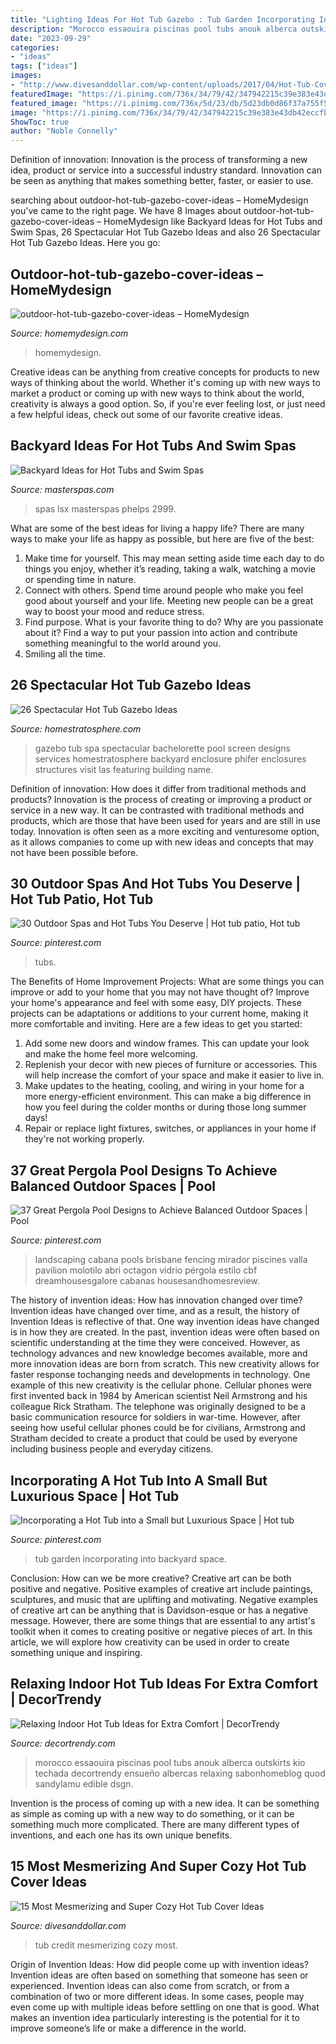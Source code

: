 ```yaml
---
title: "Lighting Ideas For Hot Tub Gazebo : Tub Garden Incorporating Into Backyard Space"
description: "Morocco essaouira piscinas pool tubs anouk alberca outskirts kio techada decortrendy ensueño albercas relaxing sabonhomeblog quod sandylamu edible dsgn"
date: "2023-09-29"
categories:
- "ideas"
tags: ["ideas"]
images:
- "http://www.divesanddollar.com/wp-content/uploads/2017/04/Hot-Tub-Cover-13.jpg"
featuredImage: "https://i.pinimg.com/736x/34/79/42/347942215c39e383e43db42eccfbb526.jpg"
featured_image: "https://i.pinimg.com/736x/5d/23/db/5d23db0d86f37a755f559f2841e02a29.jpg"
image: "https://i.pinimg.com/736x/34/79/42/347942215c39e383e43db42eccfbb526.jpg"
ShowToc: true
author: "Noble Connelly"
---
```



Definition of innovation:
Innovation is the process of transforming a new idea, product or service into a successful industry standard. Innovation can be seen as anything that makes something better, faster, or easier to use.

	

		
searching about outdoor-hot-tub-gazebo-cover-ideas – HomeMydesign you've came to the right page. We have 8 Images about outdoor-hot-tub-gazebo-cover-ideas – HomeMydesign like Backyard Ideas for Hot Tubs and Swim Spas, 26 Spectacular Hot Tub Gazebo Ideas and also 26 Spectacular Hot Tub Gazebo Ideas. Here you go:
		
    
## Outdoor-hot-tub-gazebo-cover-ideas – HomeMydesign

<img loading=lazy src="https://homemydesign.com/wp-content/uploads/2019/06/outdoor-hot-tub-gazebo-cover-ideas.jpg" onerror="this.onerror=null;this.src='https://tse4.mm.bing.net/th?id=OIP.wGpNw0GzeYEuWTAkAhQB-wHaJ4&amp;pid=15.1';" alt="outdoor-hot-tub-gazebo-cover-ideas – HomeMydesign">

_Source: homemydesign.com_

>homemydesign. 

	

Creative ideas can be anything from creative concepts for products to new ways of thinking about the world. Whether it's coming up with new ways to market a product or coming up with new ways to think about the world, creativity is always a good option. So, if you're ever feeling lost, or just need a few helpful ideas, check out some of our favorite creative ideas.

    
## Backyard Ideas For Hot Tubs And Swim Spas

<img loading=lazy src="https://www.masterspas.com/hot-tub-ideas/pictures/HT-Gallery2.jpg" onerror="this.onerror=null;this.src='https://tse1.mm.bing.net/th?id=OIP.vWUmgVy-f18IrZEnQUPEVAHaIV&amp;pid=15.1';" alt="Backyard Ideas for Hot Tubs and Swim Spas">

_Source: masterspas.com_

>spas lsx masterspas phelps 2999. 

	

What are some of the best ideas for living a happy life?
There are many ways to make your life as happy as possible, but here are five of the best: 
1. Make time for yourself. This may mean setting aside time each day to do things you enjoy, whether it’s reading, taking a walk, watching a movie or spending time in nature. 
2. Connect with others. Spend time around people who make you feel good about yourself and your life. Meeting new people can be a great way to boost your mood and reduce stress. 
3. Find purpose. What is your favorite thing to do? Why are you passionate about it? Find a way to put your passion into action and contribute something meaningful to the world around you. 
4. Smiling all the time.

    
## 26 Spectacular Hot Tub Gazebo Ideas

<img loading=lazy src="http://s3.amazonaws.com/homestratosphere/wp-content/uploads/2016/03/22150903/7-Gazebo-HotTub.jpg" onerror="this.onerror=null;this.src='https://tse3.mm.bing.net/th?id=OIP._olHeOQD6wOuRH5btsowMAHaE7&amp;pid=15.1';" alt="26 Spectacular Hot Tub Gazebo Ideas">

_Source: homestratosphere.com_

>gazebo tub spa spectacular bachelorette pool screen designs services homestratosphere backyard enclosure phifer enclosures structures visit las featuring building name. 

	

Definition of innovation: How does it differ from traditional methods and products?
Innovation is the process of creating or improving a product or service in a new way. It can be contrasted with traditional methods and products, which are those that have been used for years and are still in use today. Innovation is often seen as a more exciting and venturesome option, as it allows companies to come up with new ideas and concepts that may not have been possible before.

    
## 30 Outdoor Spas And Hot Tubs You Deserve | Hot Tub Patio, Hot Tub

<img loading=lazy src="https://i.pinimg.com/736x/31/f8/78/31f8788e4da05953766c8b6e7f894669.jpg" onerror="this.onerror=null;this.src='https://tse2.mm.bing.net/th?id=OIP.GgSqgdpkc9SjD_1ZKzakJAHaE6&amp;pid=15.1';" alt="30 Outdoor Spas and Hot Tubs You Deserve | Hot tub patio, Hot tub">

_Source: pinterest.com_

>tubs. 

	

The Benefits of Home Improvement Projects: What are some things you can improve or add to your home that you may not have thought of?
Improve your home's appearance and feel with some easy, DIY projects. These projects can be adaptations or additions to your current home, making it more comfortable and inviting. Here are a few ideas to get you started: 
1. Add some new doors and window frames. This can update your look and make the home feel more welcoming. 
2. Replenish your decor with new pieces of furniture or accessories. This will help increase the comfort of your space and make it easier to live in. 
3. Make updates to the heating, cooling, and wiring in your home for a more energy-efficient environment. This can make a big difference in how you feel during the colder months or during those long summer days! 
4. Repair or replace light fixtures, switches, or appliances in your home if they're not working properly.

    
## 37 Great Pergola Pool Designs To Achieve Balanced Outdoor Spaces | Pool

<img loading=lazy src="https://i.pinimg.com/736x/5d/23/db/5d23db0d86f37a755f559f2841e02a29.jpg" onerror="this.onerror=null;this.src='https://tse4.mm.bing.net/th?id=OIP.dv4-UvWxU2t5sPrL26eDAwHaEK&amp;pid=15.1';" alt="37 Great Pergola Pool Designs to Achieve Balanced Outdoor Spaces | Pool">

_Source: pinterest.com_

>landscaping cabana pools brisbane fencing mirador piscines valla pavilion molotilo abri octagon vidrio pérgola estilo cbf dreamhousesgalore cabanas housesandhomesreview. 

	

The history of invention ideas: How has innovation changed over time?
Invention ideas have changed over time, and as a result, the history of Invention Ideas is reflective of that. One way invention ideas have changed is in how they are created.  In the past, invention ideas were often based on scientific understanding at the time they were conceived. However, as technology advances and new knowledge becomes available, more and more innovation ideas are born from scratch. This new creativity allows for faster response tochanging needs and developments in technology.
One example of this new creativity is the cellular phone. Cellular phones were first invented back in 1984 by American scientist Neil Armstrong and his colleague Rick Stratham. The telephone was originally designed to be a basic communication resource for soldiers in war-time. However, after seeing how useful cellular phones could be for civilians, Armstrong and Stratham decided to create a product that could be used by everyone including business people and everyday citizens.

    
## Incorporating A Hot Tub Into A Small But Luxurious Space | Hot Tub

<img loading=lazy src="https://i.pinimg.com/736x/34/79/42/347942215c39e383e43db42eccfbb526.jpg" onerror="this.onerror=null;this.src='https://tse1.mm.bing.net/th?id=OIP.2VVF2h-mi2eY53S2nwNZ4wHaFj&amp;pid=15.1';" alt="Incorporating a Hot Tub into a Small but Luxurious Space | Hot tub">

_Source: pinterest.com_

>tub garden incorporating into backyard space. 

	

Conclusion: How can we be more creative?
Creative art can be both positive and negative. Positive examples of creative art include paintings, sculptures, and music that are uplifting and motivating. Negative examples of creative art can be anything that is Davidson-esque or has a negative message. However, there are some things that are essential to any artist's toolkit when it comes to creating positive or negative pieces of art. In this article, we will explore how creativity can be used in order to create something unique and inspiring.

    
## Relaxing Indoor Hot Tub Ideas For Extra Comfort | DecorTrendy

<img loading=lazy src="https://decortrendy.com/wp-content/uploads/2019/08/indoor-hot-tub-17.jpg" onerror="this.onerror=null;this.src='https://tse1.mm.bing.net/th?id=OIP.-UuXbOx07Vl-xW-4bUvr-QHaLH&amp;pid=15.1';" alt="Relaxing Indoor Hot Tub Ideas for Extra Comfort | DecorTrendy">

_Source: decortrendy.com_

>morocco essaouira piscinas pool tubs anouk alberca outskirts kio techada decortrendy ensueño albercas relaxing sabonhomeblog quod sandylamu edible dsgn. 

	

Invention is the process of coming up with a new idea. It can be something as simple as coming up with a new way to do something, or it can be something much more complicated. There are many different types of inventions, and each one has its own unique benefits.

    
## 15 Most Mesmerizing And Super Cozy Hot Tub Cover Ideas

<img loading=lazy src="http://www.divesanddollar.com/wp-content/uploads/2017/04/Hot-Tub-Cover-13.jpg" onerror="this.onerror=null;this.src='https://tse3.mm.bing.net/th?id=OIP._1FZPbYrDxocuf92uEi2ogHaGe&amp;pid=15.1';" alt="15 Most Mesmerizing and Super Cozy Hot Tub Cover Ideas">

_Source: divesanddollar.com_

>tub credit mesmerizing cozy most. 

	

Origin of Invention Ideas: How did people come up with invention ideas?
Invention ideas are often based on something that someone has seen or experienced. Invention ideas can also come from scratch, or from a combination of two or more different ideas. In some cases, people may even come up with multiple ideas before settling on one that is good. What makes an invention idea particularly interesting is the potential for it to improve someone’s life or make a difference in the world.

